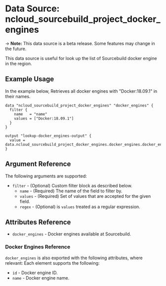 # Data Source: ncloud_sourcebuild_project_docker_engines

-> **Note:** This data source is a beta release. Some features may change in the future.

This data source is useful for look up the list of Sourcebuild docker engine in the region.

## Example Usage

In the example below, Retrieves all docker engines with "Docker:18.09.1" in their names.

```hcl
data "ncloud_sourcebuild_project_docker_engines" "docker_engines" {
  filter {
    name   = "name"
    values = ["Docker:18.09.1"]
  }
}

output "lookup-docker_engines-output" {
  value = data.ncloud_sourcebuild_project_docker_engines.docker_engines.docker_engines
}
```

## Argument Reference

The following arguments are supported:

* `filter` - (Optional) Custom filter block as described below.
    * `name` - (Required) The name of the field to filter by.
    * `values` - (Required) Set of values that are accepted for the given field.
    * `regex` - (Optional) is `values` treated as a regular expression.

## Attributes Reference

* `docker_engines` - Docker engines available at Sourcebuild.

### Docker Engines Reference

`docker_engines` is also exported with the following attributes, where relevant: Each element supports the following:

* `id` - Docker engine ID.
* `name` - Docker engine name.
